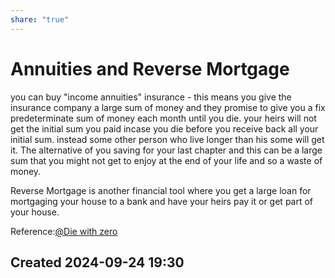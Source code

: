 ```yaml
---
share: "true"
---
```


# Annuities and Reverse Mortgage
you can buy "income annuities" insurance - this means you give the insurance company a large sum of money and they promise to give you a fix predeterminate sum of money each month until you die. your heirs will not get the initial sum you paid incase you die before you receive back all your initial sum. instead some other person who live longer than his some will get it. The alternative of you saving for your last chapter and this can be a large sum that you might not get to enjoy at the end of your life and so a waste of money.

Reverse Mortgage is another financial tool where you get a large loan for mortgaging your house to a bank and have your heirs pay it or get part of your house. 

Reference:[@Die with zero](./@Die%20with%20zero.md)

## Created 2024-09-24 19:30

